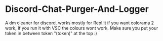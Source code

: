 # Discord-Chat-Purger-And-Logger
A dm cleaner for discord, works mostly for Repl.it if you want colorama 2 work,
If you run it with VSC the colours wont work.
Make sure you put your token in between token "(token)" at the top :)

